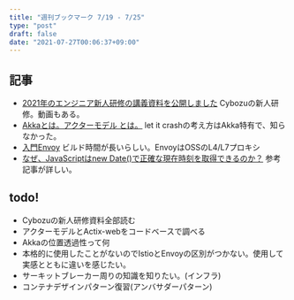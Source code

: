 ```yaml
---
title: "週刊ブックマーク 7/19 - 7/25"
type: "post"
draft: false
date: "2021-07-27T00:06:37+09:00"
---
```


## 記事
- [2021年のエンジニア新人研修の講義資料を公開しました](https://blog.cybozu.io/entry/2021/07/20/100000) Cybozuの新人研修。動画もある。
- [Akkaとは。アクターモデル とは。](https://www.slideshare.net/KenjiroKubota/akka-136932641) let it crashの考え方はAkka特有で、知らなかった。
- [入門Envoy](https://speakerdeck.com/kurochan/ru-men-envoy) ビルド時間が長いらしい。EnvoyはOSSのL4/L7プロキシ
- [なぜ、JavaScriptはnew Date()で正確な現在時刻を取得できるのか？](https://zenn.dev/watsuyo_2/articles/5180456f986550) 参考記事が詳しい。


## todo!
- Cybozuの新人研修資料全部読む
- アクターモデルとActix-webをコードベースで調べる
- Akkaの位置透過性って何
- 本格的に使用したことがないのでIstioとEnvoyの区別がつかない。使用して実感とともに違いを感じたい。
- サーキットブレーカー周りの知識を知りたい。(インフラ)
- コンテナデザインパターン復習(アンバサダーパターン)